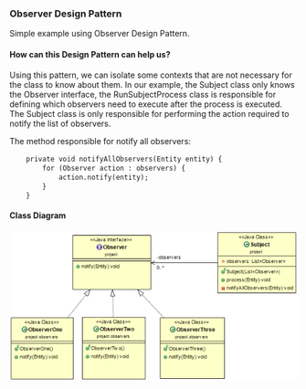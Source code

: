 ### Observer Design Pattern
Simple example using Observer Design Pattern.

#### How can this Design Pattern can help us?
Using this pattern, we can isolate some contexts that are not necessary for the class to know about them. In our example, the Subject class only knows the Observer interface, the RunSubjectProcess class is responsible for defining which observers need to execute after the process is executed. The Subject class is only responsible for performing the action required to notify the list of observers.

The method responsible for notify all observers:
```
	private void notifyAllObservers(Entity entity) {
		for (Observer action : observers) {
			action.notify(entity);
		}
	}
``` 
#### Class Diagram
![My image](https://github.com/augustocolombelli/design-pattern-observer/blob/master/ClassDiagram.png)


